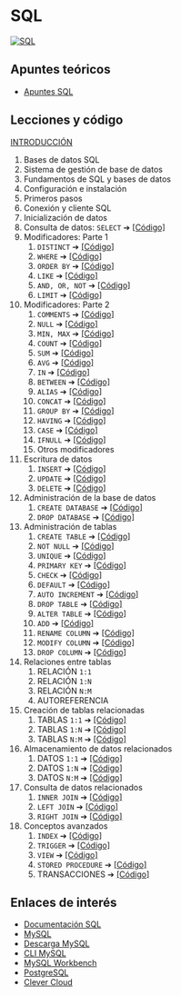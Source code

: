 # SQL

[![SQL](https://img.shields.io/badge/MySQL-8.0+-f29221?style=for-the-badge&logo=mysql&logoColor=white&labelColor=101010)](https://mysql.com)

## Apuntes teóricos

- [Apuntes SQL](./07_Exercises/A_SENTENCIAS.md)

## Lecciones y código

[INTRODUCCIÓN](#)

1. Bases de datos SQL
2. Sistema de gestión de base de datos
3. Fundamentos de SQL y bases de datos
4. Configuración e instalación
5. Primeros pasos
6. Conexión y cliente SQL
7. Inicialización de datos
8. Consulta de datos: `SELECT` ➔ [[Código]](./01_Reading/01_select.sql)
9. Modificadores: Parte 1
   1. `DISTINCT` ➔ [[Código]](./01_Reading/02_distinct.sql)
   2. `WHERE` ➔ [[Código]](./01_Reading/03_where.sql)
   3. `ORDER BY` ➔ [[Código]](./01_Reading/04_order_by.sql)
   4. `LIKE` ➔ [[Código]](./01_Reading/05_like.sql)
   5. `AND, OR, NOT` ➔ [[Código]](./01_Reading/06_and_or_not.sql)
   6. `LIMIT` ➔ [[Código]](./01_Reading/07_limit.sql)
10. Modificadores: Parte 2
    1. `COMMENTS` ➔ [[Código]](./01_Reading/00_comments.sql)
    2. `NULL` ➔ [[Código]](./01_Reading/08_null.sql)
    3. `MIN, MAX` ➔ [[Código]](./01_Reading/09_min_max.sql)
    4. `COUNT` ➔ [[Código]](./01_Reading/10_count.sql)
    5. `SUM` ➔ [[Código]](./01_Reading/11_sum.sql)
    6. `AVG` ➔ [[Código]](./01_Reading/12_avg.sql)
    7. `IN` ➔ [[Código]](./01_Reading/13_in.sql)
    8. `BETWEEN` ➔ [[Código]](./01_Reading/14_between.sql)
    9. `ALIAS` ➔ [[Código]](./01_Reading/15_alias.sql)
    10. `CONCAT` ➔ [[Código]](./01_Reading/16_concat.sql)
    11. `GROUP BY` ➔ [[Código]](./01_Reading/17_group_by.sql)
    12. `HAVING` ➔ [[Código]](./01_Reading/18_having.sql)
    13. `CASE` ➔ [[Código]](./01_Reading/19_case.sql)
    14. `IFNULL` ➔ [[Código]](./01_Reading/08_null.sql)
    15. Otros modificadores
11. Escritura de datos
    1. `INSERT` ➔ [[Código]](./02_Writing/01_insert.sql)
    2. `UPDATE` ➔ [[Código]](./02_Writing/02_update.sql)
    3. `DELETE` ➔ [[Código]](./02_Writing/03_delete.sql)
12. Administración de la base de datos
    1. `CREATE DATABASE` ➔ [[Código]](./03_Database/01_create_database.sql)
    2. `DROP DATABASE` ➔ [[Código]](./03_Database/02_drop_database.sql)
13. Administración de tablas
    1. `CREATE TABLE` ➔ [[Código]](./04_Tables/01_create_table.sql)
    2. `NOT NULL` ➔ [[Código]](./04_Tables/01_create_table.sql)
    3. `UNIQUE` ➔ [[Código]](./04_Tables/01_create_table.sql)
    4. `PRIMARY KEY` ➔ [[Código]](./04_Tables/01_create_table.sql)
    5. `CHECK` ➔ [[Código]](./04_Tables/01_create_table.sql)
    6. `DEFAULT` ➔ [[Código]](./04_Tables/01_create_table.sql)
    7. `AUTO INCREMENT` ➔ [[Código]](./04_Tables/01_create_table.sql)
    8. `DROP TABLE` ➔ [[Código]](./04_Tables/02_drop_table.sql)
    9. `ALTER TABLE` ➔ [[Código]](./04_Tables/03_alter_table.sql)
    10. `ADD` ➔ [[Código]](./04_Tables/03_alter_table.sql)
    11. `RENAME COLUMN` ➔ [[Código]](./04_Tables/03_alter_table.sql)
    12. `MODIFY COLUMN` ➔ [[Código]](./04_Tables/03_alter_table.sql)
    13. `DROP COLUMN` ➔ [[Código]](./04_Tables/03_alter_table.sql)
14. Relaciones entre tablas
    1. RELACIÓN `1:1`
    2. RELACIÓN `1:N`
    3. RELACIÓN `N:M`
    4. AUTOREFERENCIA
15. Creación de tablas relacionadas
    1. TABLAS `1:1` ➔ [[Código]](./04_Tables/04_relationships.sql)
    2. TABLAS `1:N` ➔ [[Código]](./04_Tables/04_relationships.sql)
    3. TABLAS `N:M` ➔ [[Código]](./04_Tables/04_relationships.sql)
16. Almacenamiento de datos relacionados
    1. DATOS `1:1` ➔ [[Código]](./04_Tables/04_relationships.sql)
    2. DATOS `1:N` ➔ [[Código]](./04_Tables/04_relationships.sql)
    3. DATOS `N:M` ➔ [[Código]](./04_Tables/04_relationships.sql)
17. Consulta de datos relacionados
    1. `INNER JOIN` ➔ [[Código]](./05_Join/01_inner_join.sql)
    2. `LEFT JOIN` ➔ [[Código]](./05_Join/02_left_join.sql)
    3. `RIGHT JOIN` ➔ [[Código]](./05_Join/03_right_join.sql)
18. Conceptos avanzados
    1. `INDEX` ➔ [[Código]](./06_Advanced/01_index.sql)
    2. `TRIGGER` ➔ [[Código]](./06_Advanced/02_triggers.sql)
    3. `VIEW` ➔ [[Código]](./06_Advanced/03_views.sql)
    4. `STORED PROCEDURE` ➔ [[Código]](./06_Advanced/04_stored_PROCEDURES.sql)
    5. TRANSACCIONES ➔ [[Código]](./06_Advanced/05_transactions.sql)

## Enlaces de interés

- [Documentación SQL](https://www.w3schools.com/sql/default.asp)
- [MySQL](https://mysql.com)
- [Descarga MySQL](https://dev.mysql.com/downloads/mysql/)
- [CLI MySQL](https://dev.mysql.com/doc/refman/8.0/en/mysql.html)
- [MySQL Workbench](https://dev.mysql.com/downloads/workbench)
- [PostgreSQL](https://www.postgresql.org)
- [Clever Cloud](https://www.clever-cloud.com)
